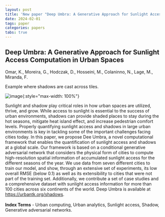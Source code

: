 ```yaml
---
layout: post
title: 'New paper "Deep Umbra: A Generative Approach for Sunlight Access Computation in Urban Spaces"'
date: 2024-02-01
tags: paper
categories: papers
tabs: true
---
```


## Deep Umbra: A Generative Approach for Sunlight Access Computation in Urban Spaces
Omar, K., Moreira, G., Hodczak, D., Hosseini, M., Colaninno, N., Lage, M., Miranda, F.

Example where shadows are cast across tiles.

![image](https://www.evl.uic.edu/output/originals/deep_umbra.png-srcw.jpg){:style="max-width: 100%"}

Sunlight and shadow play critical roles in how urban spaces are utilized, thrive, and grow. While access to sunlight is essential to the success of urban environments, shadows can provide shaded places to stay during the hot seasons, mitigate heat island effect, and increase pedestrian comfort levels. Properly quantifying sunlight access and shadows in large urban environments is key in tackling some of the important challenges facing cities today. In this paper, we propose Dee Umbra, a novel computational framework that enables the quantification of sunlight access and shadows at a global scale. Our framework is based on a conditional generative adversarial network that considers the physical form of cities to compute high-resolution spatial information of accumulated sunlight access for the different seasons of the year. We use data from seven different cities to train our model, and show, through an extensive set of experiments, its low overall RMSE (below 0.1) as well as its extensibility to cities that were not part of the training set. Additionally, we contribute a set of case studies and a comprehensive dataset with sunlight access information for more than 100 cities across six continents of the world. Deep Umbra is available at <a href="https://urbantk.org/shadows">https://urbantk.org/shadows</a>.<br><br>
<strong>Index Terms</strong> - Urban computing, Urban analytics, Sunlight access, Shadow, Generative adversarial networks.